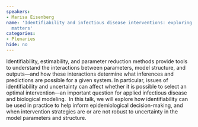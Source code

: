 ```yaml
---
speakers:
- Marisa Eisenberg
name: 'Identifiability and infectious disease interventions: exploring when uncertainty
  matters'
categories:
- Plenaries
hide: no
---
```

Identifiability, estimability, and parameter reduction methods provide tools to understand the interactions between parameters, model structure, and outputs—and how these interactions determine what inferences and predictions are possible for a given system. In particular, issues of identifiability and uncertainty can affect whether it is possible to select an optimal intervention—an important question for applied infectious disease and biological modeling.  In this talk, we will explore how identifiability can be used in practice to help inform epidemiological decision-making, and when intervention strategies are or are not robust to uncertainty in the model parameters and structure.


